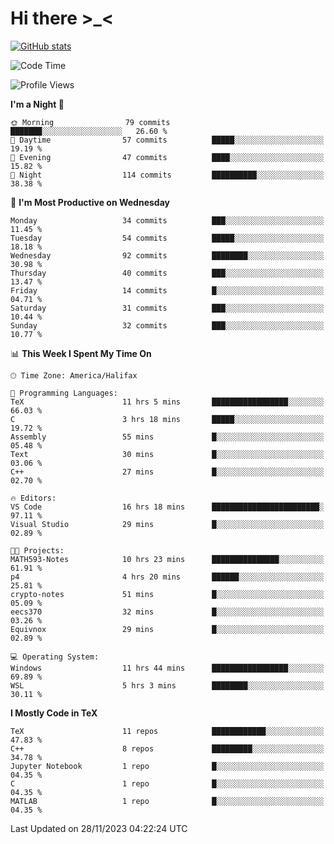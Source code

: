 # Hi there \>_<

[![GitHub stats](https://github-readme-stats.vercel.app/api?username=ARessegetesStery&show_icons=true&theme=transparent)](https://github.com/anuraghazra/github-readme-stats)

<!--START_SECTION:waka-->
![Code Time](http://img.shields.io/badge/Code%20Time-520%20hrs%2051%20mins-blue)

![Profile Views](http://img.shields.io/badge/Profile%20Views-11-blue)

**I'm a Night 🦉** 

```text
🌞 Morning                79 commits          ███████░░░░░░░░░░░░░░░░░░   26.60 % 
🌆 Daytime                57 commits          █████░░░░░░░░░░░░░░░░░░░░   19.19 % 
🌃 Evening                47 commits          ████░░░░░░░░░░░░░░░░░░░░░   15.82 % 
🌙 Night                  114 commits         ██████████░░░░░░░░░░░░░░░   38.38 % 
```
📅 **I'm Most Productive on Wednesday** 

```text
Monday                   34 commits          ███░░░░░░░░░░░░░░░░░░░░░░   11.45 % 
Tuesday                  54 commits          █████░░░░░░░░░░░░░░░░░░░░   18.18 % 
Wednesday                92 commits          ████████░░░░░░░░░░░░░░░░░   30.98 % 
Thursday                 40 commits          ███░░░░░░░░░░░░░░░░░░░░░░   13.47 % 
Friday                   14 commits          █░░░░░░░░░░░░░░░░░░░░░░░░   04.71 % 
Saturday                 31 commits          ███░░░░░░░░░░░░░░░░░░░░░░   10.44 % 
Sunday                   32 commits          ███░░░░░░░░░░░░░░░░░░░░░░   10.77 % 
```


📊 **This Week I Spent My Time On** 

```text
🕑︎ Time Zone: America/Halifax

💬 Programming Languages: 
TeX                      11 hrs 5 mins       █████████████████░░░░░░░░   66.03 % 
C                        3 hrs 18 mins       █████░░░░░░░░░░░░░░░░░░░░   19.72 % 
Assembly                 55 mins             █░░░░░░░░░░░░░░░░░░░░░░░░   05.48 % 
Text                     30 mins             █░░░░░░░░░░░░░░░░░░░░░░░░   03.06 % 
C++                      27 mins             █░░░░░░░░░░░░░░░░░░░░░░░░   02.70 % 

🔥 Editors: 
VS Code                  16 hrs 18 mins      ████████████████████████░   97.11 % 
Visual Studio            29 mins             █░░░░░░░░░░░░░░░░░░░░░░░░   02.89 % 

🐱‍💻 Projects: 
MATH593-Notes            10 hrs 23 mins      ███████████████░░░░░░░░░░   61.91 % 
p4                       4 hrs 20 mins       ██████░░░░░░░░░░░░░░░░░░░   25.81 % 
crypto-notes             51 mins             █░░░░░░░░░░░░░░░░░░░░░░░░   05.09 % 
eecs370                  32 mins             █░░░░░░░░░░░░░░░░░░░░░░░░   03.26 % 
Equivnox                 29 mins             █░░░░░░░░░░░░░░░░░░░░░░░░   02.89 % 

💻 Operating System: 
Windows                  11 hrs 44 mins      █████████████████░░░░░░░░   69.89 % 
WSL                      5 hrs 3 mins        ████████░░░░░░░░░░░░░░░░░   30.11 % 
```

**I Mostly Code in TeX** 

```text
TeX                      11 repos            ████████████░░░░░░░░░░░░░   47.83 % 
C++                      8 repos             █████████░░░░░░░░░░░░░░░░   34.78 % 
Jupyter Notebook         1 repo              █░░░░░░░░░░░░░░░░░░░░░░░░   04.35 % 
C                        1 repo              █░░░░░░░░░░░░░░░░░░░░░░░░   04.35 % 
MATLAB                   1 repo              █░░░░░░░░░░░░░░░░░░░░░░░░   04.35 % 
```




 Last Updated on 28/11/2023 04:22:24 UTC
<!--END_SECTION:waka-->
